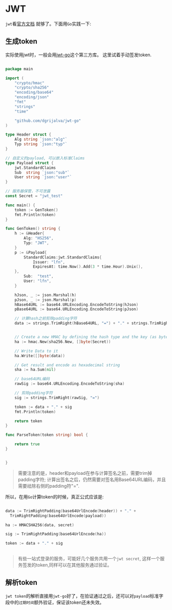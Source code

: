 # JWT

`jwt`看[官方文档](https://jwt.io/introduction/) 就够了。下面用`Go`实践一下:

## 生成token

实际使用jwt时，一般会用[jwt-go](github.com/dgrijalva/jwt-go)这个第三方库。
这里试着手动签发token.

```Go

package main

import (
	"crypto/hmac"
	"crypto/sha256"
	"encoding/base64"
	"encoding/json"
	"fmt"
	"strings"
	"time"

	"github.com/dgrijalva/jwt-go"
)

type Header struct {
	Alg string `json:"alg"`
	Typ string `json:"typ"`
}

// 自定义的payload, 可以嵌入标准Claims
type Payload struct {
	jwt.StandardClaims
	Sub  string `json:"sub"`
	User string `json:"user"`
}

// 服务器保管，不可泄露
const Secret = "jwt_test"

func main() {
	token := GenToken()
	fmt.Println(token)
}

func GenToken() string {
	h := &Header{
		Alg: "HS256",
		Typ: "JWT",
	}
	p := &Payload{
		StandardClaims:jwt.StandardClaims{
			Issuer: "lfn",
			ExpiresAt: time.Now().Add(3 * time.Hour).Unix(),
	},
		Sub:  "test",
		User: "lfn",
	}

	hJson, _ := json.Marshal(h)
	pJson, _ := json.Marshal(p)
	hBase64URL := base64.URLEncoding.EncodeToString(hJson)
	pBase64URL := base64.URLEncoding.EncodeToString(pJson)

	// 计算hash之前剪除padding字符
	data := strings.TrimRight(hBase64URL, "=") + "." + strings.TrimRight(pBase64URL, "=")


	// Create a new HMAC by defining the hash type and the key (as byte array)
	ha := hmac.New(sha256.New, []byte(Secret))

	// Write Data to it
	ha.Write([]byte(data))

	// Get result and encode as hexadecimal string
	sha := ha.Sum(nil)

	// base64URL编码
	rawSig := base64.URLEncoding.EncodeToString(sha)

	// 剪除padding字符
	sig := strings.TrimRight(rawSig, "=")

	token := data + "." + sig
	fmt.Println(token)

	return token
}

func ParseToken(token string) bool {

	return true
}


}

```

> 需要注意的是，header和payload在参与计算签名之前，需要trim掉padding字符; 计算出签名之后，仍然需要对签名用Base64URL编码，并且需要祛除右侧的padding符"=".

所以，在用`Go`计算token的时候，真正公式应该是:

```Go

data := TrimRightPadding(base64UrlEncode(header)) + "." +
  TrimRightPadding(base64UrlEncode(payload))

ha := HMACSHA256(data, secret)

sig := TrimRightPadding(base64UrlEncode(ha))

token := data + "." + sig  
  

```

> 有些一站式登录的服务，可能好几个服务共用一个`jwt secret`, 这样一个服务签发的token,同样可以在其他服务通过验证。


## 解析token

`jwt token`的解析直接用`jwt-go`好了，在验证通过之后，还可以对`payload`标准字段中的`过期时间`额外验证，保证该token还未失效。

